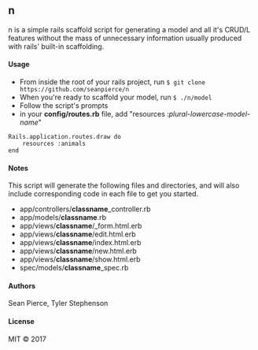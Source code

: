 ## n

n is a simple rails scaffold script for generating a model and all it's CRUD/L features without the mass of unnecessary information usually produced with rails' built-in scaffolding.

#### Usage
* From inside the root of your rails project, run `$ git clone https://github.com/seanpierce/n`
* When you're ready to scaffold your model, run `$ ./n/model`
* Follow the script's prompts
* in your **config/routes.rb** file, add "resources :_plural-lowercase-model-name_"

```
Rails.application.routes.draw do
    resources :animals
end
```

#### Notes
This script will generate the following files and directories, and will also include corresponding code in each file to get you started.
* app/controllers/**classname**\_controller.rb
* app/models/**classname**.rb
* app/views/**classname**/\_form.html.erb
* app/views/**classname**/edit.html.erb
* app/views/**classname**/index.html.erb
* app/views/**classname**/new.html.erb
* app/views/**classname**/show.html.erb
* spec/models/**classname**\_spec.rb


#### Authors
Sean Pierce, Tyler Stephenson
#### License
MIT &copy; 2017

